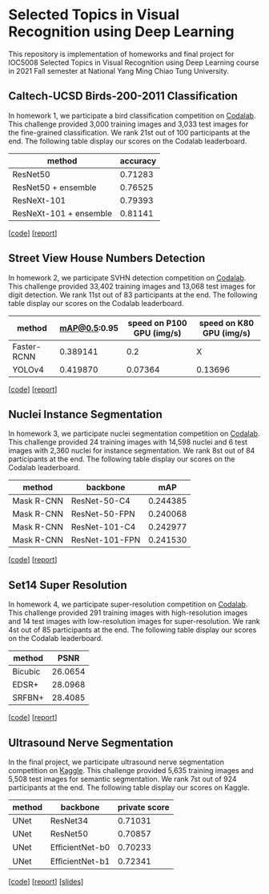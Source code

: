 # Selected Topics in Visual Recognition using Deep Learning
This repository is implementation of homeworks and final project for IOC5008 Selected Topics in Visual Recognition using Deep Learning course in 2021 Fall semester at National Yang Ming Chiao Tung University.

## Caltech-UCSD Birds-200-2011 Classification
In homework 1, we participate a bird classification competition on [Codalab](https://competitions.codalab.org/competitions/35668?secret_key=09789b13-35ec-4928-ac0f-6c86631dda07). This challenge provided 3,000 training images and 3,033 test images for the fine-grained classification. We rank 21st out of 100 participants at the end. The following table display our scores on the Codalab leaderboard.

| method                 | accuracy |
| ---------------------- | -------- |
| ResNet50               | 0.71283  |
| ResNet50 + ensemble    | 0.76525  |
| ResNeXt-101            | 0.79393  |
| ResNeXt-101 + ensemble | 0.81141  |

[[code](https://github.com/Jia-Wei-Liao/CUB_200_2011_Dataset_Classification)]
[[report](https://github.com/Jia-Wei-Liao/CUB_200_2011_Dataset_Classification/blob/master/report.pdf)]

## Street View House Numbers Detection
In homework 2, we participate SVHN detection competition on [Codalab](https://competitions.codalab.org/competitions/35888?secret_key=7e3231e6-358b-4f06-a528-0e3c8f9e328e). This challenge provided 33,402 training images and 13,068 test images for digit detection. We rank 11st out of 83 participants at the end. The following table display our scores on the Codalab leaderboard.

| method      | mAP@0.5:0.95 | speed on P100 GPU (img/s) | speed on K80  GPU (img/s) |
| ----------- | ------------ | --------------------------| ------------------------- |
| Faster-RCNN | 0.389141     | 0.2                       | X                         |
| YOLOv4      | 0.419870     | 0.07364                   | 0.13696                   |

[[code](https://github.com/Jia-Wei-Liao/SVHN_Dataset_Detection)]
[[report](https://github.com/Jia-Wei-Liao/SVHN_Dataset_Detection/blob/main/report.pdf)]

## Nuclei Instance Segmentation
In homework 3, we participate nuclei segmentation competition on [Codalab](https://codalab.lisn.upsaclay.fr/competitions/333?secret_key=3b31d945-289d-4da6-939d-39435b506ee5). This challenge provided 24 training images with 14,598 nuclei and 6 test images with 2,360 nuclei for instance segmentation. We rank 8st out of 84 participants at the end. The following table display our scores on the Codalab leaderboard.

| method       | backbone      | mAP       |
| ------------ | ------------- | --------- |
| Mask R-CNN   | ResNet-50-C4  | 0.244385  |
| Mask R-CNN   | ResNet-50-FPN | 0.240068  |
| Mask R-CNN   | ResNet-101-C4 | 0.242977  |
| Mask R-CNN   | ResNet-101-FPN| 0.241530  |

[[code](https://github.com/Jia-Wei-Liao/Nuclei_Dataset_Segmentation)]
[[report](https://github.com/Jia-Wei-Liao/Nuclei_Dataset_Segmentation/blob/main/report.pdf)]

## Set14 Super Resolution
In homework 4, we participate super-resolution competition on [Codalab](https://codalab.lisn.upsaclay.fr/competitions/622?secret_key=4e06d660-cd84-429c-971b-79d15f78d400). This challenge provided 291 training images with high-resolution images and 14 test images with low-resolution images for super-resolution. We rank 4st out of 85 participants at the end. The following table display our scores on the Codalab leaderboard.

| method  | PSNR      |
| ------  | --------- |
| Bicubic | 26.0654   |
| EDSR+   | 28.0968   |
| SRFBN+  | 28.4085   |

[[code](https://github.com/Jia-Wei-Liao/Set14_Dataset_Super-Resolution)]
[[report](https://github.com/Jia-Wei-Liao/Set14_Dataset_Super-Resolution/blob/main/report.pdf)]

## Ultrasound Nerve Segmentation
In the final project, we participate ultrasound nerve segmentation competition on [Kaggle](https://www.kaggle.com/c/ultrasound-nerve-segmentation). This challenge provided 5,635 training images and 5,508 test images for semantic segmentation. We rank 7st out of 924 participants at the end. The following table display our scores on Kaggle.

| method       | backbone        | private score |
| ------------ | --------------- | ------------- |
| UNet         | ResNet34        | 0.71031       |
| UNet         | ResNet50        | 0.70857       |
| UNet         | EﬀicientNet-b0  | 0.70233       |
| UNet         | EﬀicientNet-b1  | 0.72341       |

[[code](https://github.com/Jia-Wei-Liao/Ultrasound_Nerve_Segmentation)]
[[report](https://github.com/Jia-Wei-Liao/Ultrasound_Nerve_Segmentation/blob/main/report.pdf)]
[[slides](https://github.com/Jia-Wei-Liao/Ultrasound_Nerve_Segmentation/blob/main/slides.pdf)]
